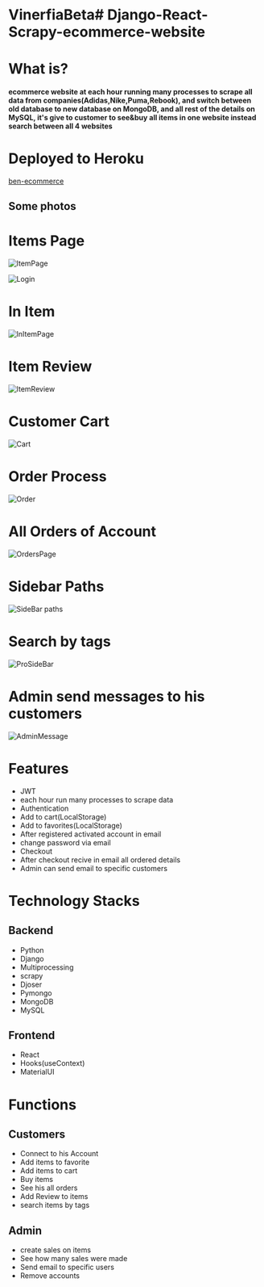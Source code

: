 # VinerfiaBeta# Django-React-Scrapy-ecommerce-website

<h1>What is?</h1>
<h4>
ecommerce website at each hour running many processes to scrape all data from companies(Adidas,Nike,Puma,Rebook), and switch between old database to new database on MongoDB,
and all rest of the details on MySQL,
it's give to customer to see&buy all items in one website instead search between all 4 websites
</h4>
<h1>Deployed to Heroku</h1>
<a href="https://frontend-ben-ecommerce.herokuapp.com/">ben-ecommerce</a>
<h2>Some photos</h2>

<h1>Items Page</h1>

![ItemPage](https://user-images.githubusercontent.com/64857968/110839023-ce793300-82ab-11eb-9903-8854db8f88ea.png)

![Login](https://user-images.githubusercontent.com/64857968/110839080-dc2eb880-82ab-11eb-8bf8-3551093fc6b7.png)


<h1>In Item</h1>

![InItemPage](https://user-images.githubusercontent.com/64857968/110839049-d46f1400-82ab-11eb-99aa-86a47f350a68.png)

<h1>Item Review</h1>

![ItemReview](https://user-images.githubusercontent.com/64857968/110839196-f9fc1d80-82ab-11eb-86fa-f37c2f74dbc3.png)

<h1>Customer Cart</h1>

![Cart](https://user-images.githubusercontent.com/64857968/110839280-0e401a80-82ac-11eb-8a5a-7d9999f97f31.png)

<h1>Order Process</h1>

![Order](https://user-images.githubusercontent.com/64857968/110839334-1ac47300-82ac-11eb-829e-14beb7621b8a.png)

<h1>All Orders of Account</h1>

![OrdersPage](https://user-images.githubusercontent.com/64857968/110839357-20ba5400-82ac-11eb-9c5e-6af64a8e16ce.png)

<h1>Sidebar Paths</h1>

![SideBar paths](https://user-images.githubusercontent.com/64857968/110839896-c241a580-82ac-11eb-8083-0c9d2310a4c7.png)

<h1>Search by tags</h1>

![ProSideBar](https://user-images.githubusercontent.com/64857968/110839061-d933c800-82ab-11eb-9345-855d1a64af6a.png)

<h1>Admin send messages to his customers</h1>

![AdminMessage](https://user-images.githubusercontent.com/64857968/110839008-c8835200-82ab-11eb-9718-ffb667c142a1.png)



<h1>Features</h1>
<ul>
  <li>JWT</li>
  <li>each hour run many processes to scrape data</h1>
  <li>Authentication</li>
  <li>Add to cart(LocalStorage)</li>
  <li>Add to favorites(LocalStorage)</li>
  <li>After registered activated account in email</li>
  <li>change password via email</li>
  <li>Checkout</li>
  <li>After checkout recive in email all ordered details</li>
  <li>Admin can send email to specific customers</li>
</ul>

<h1>Technology Stacks</h1>
<h2>Backend</h2>
<ul>
  <li>Python</li>
  <li>Django</li>
  <li>Multiprocessing</li>
  <li>scrapy</li>
  <li>Djoser</li>
  <li>Pymongo</li>
  <li>MongoDB</li>
  <li>MySQL</li>
</ul>
<h2>Frontend</h2>
<ul>
  <li>React</li>
  <li>Hooks(useContext)</li>
  <li>MaterialUI</li>
</ul>


<h1>Functions</h1>
<h2>Customers</h2>
<ul>
  <li>Connect to his Account</li>
  <li>Add items to favorite</li>
  <li>Add items to cart</li>
  <li>Buy items</li>
  <li>See his all orders</li>
  <li>Add Review to items</li>
  <li>search items by tags</li>
 </ul>
<h2>Admin</h2>
<ul>
  <li>create sales on items</li>
  <li>See how many sales were made</li>
  <li>Send email to specific users</li>
  <li>Remove accounts</li>
 </ul>
  



